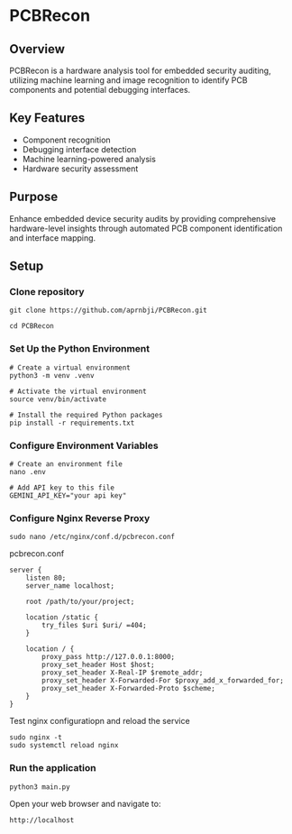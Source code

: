 # PCBRecon

## Overview
PCBRecon is a hardware analysis tool for embedded security auditing, utilizing machine learning and image recognition to identify PCB components and potential debugging interfaces.

## Key Features
- Component recognition
- Debugging interface detection
- Machine learning-powered analysis
- Hardware security assessment

## Purpose
Enhance embedded device security audits by providing comprehensive hardware-level insights through automated PCB component identification and interface mapping.

## Setup 

### Clone repository

```
git clone https://github.com/aprnbji/PCBRecon.git

cd PCBRecon
```

### Set Up the Python Environment 

```
# Create a virtual environment
python3 -m venv .venv

# Activate the virtual environment
source venv/bin/activate

# Install the required Python packages
pip install -r requirements.txt
```

### Configure Environment Variables

```
# Create an environment file
nano .env

# Add API key to this file
GEMINI_API_KEY="your api key"
```

### Configure Nginx Reverse Proxy

```
sudo nano /etc/nginx/conf.d/pcbrecon.conf
```

pcbrecon.conf
```
server {
    listen 80;
    server_name localhost;

    root /path/to/your/project;

    location /static {
        try_files $uri $uri/ =404;
    }

    location / {
        proxy_pass http://127.0.0.1:8000;
        proxy_set_header Host $host;
        proxy_set_header X-Real-IP $remote_addr;
        proxy_set_header X-Forwarded-For $proxy_add_x_forwarded_for;
        proxy_set_header X-Forwarded-Proto $scheme;
    }
}
```
Test nginx configuratiopn and reload the service

```
sudo nginx -t
sudo systemctl reload nginx
```

### Run the application

```
python3 main.py
```

Open your web browser and navigate to:

`http://localhost`

